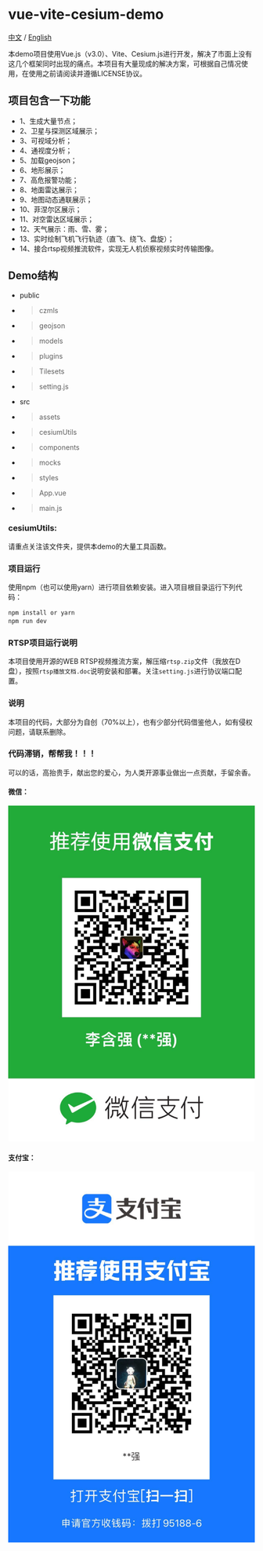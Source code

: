# vue-vite-cesium-demo
[中文](./README.md) / [English](./README-EN.md)

本demo项目使用Vue.js（v3.0）、Vite、Cesium.js进行开发，解决了市面上没有这几个框架同时出现的痛点。本项目有大量现成的解决方案，可根据自己情况使用，在使用之前请阅读并遵循LICENSE协议。
## 项目包含一下功能
  -  1、生成大量节点；
  -  2、卫星与探测区域展示；
  -  3、可视域分析；
  -  4、通视度分析；
  -  5、加载geojson；
  -  6、地形展示；
  -  7、高危报警功能；
  -  8、地面雷达展示；
  -  9、地图动态通联展示；
  -  10、菲涅尔区展示；
  -  11、对空雷达区域展示；
  -  12、天气展示：雨、雪、雾；
  -  13、实时绘制飞机飞行轨迹（直飞、绕飞、盘旋）；
  -  14、接合rtsp视频推流软件，实现无人机侦察视频实时传输图像。

## Demo结构
  - public
  - > czmls
  - > geojson
  - > models
  - > plugins
  - > Tilesets
  - > setting.js
  - src
  - > assets
  - > cesiumUtils
  - > components
  - > mocks
  - > styles
  - > App.vue
  - > main.js
### cesiumUtils:
请重点关注该文件夹，提供本demo的大量工具函数。
### 项目运行
使用npm（也可以使用yarn）进行项目依赖安装。进入项目根目录运行下列代码：
```bash
npm install or yarn
npm run dev
```
### RTSP项目运行说明
本项目使用开源的WEB RTSP视频推流方案，解压缩```rtsp.zip```文件（我放在D盘），按照```rtsp播放文档.doc```说明安装和部署。关注```setting.js```进行协议端口配置。
### 说明
本项目的代码，大部分为自创（70%以上），也有少部分代码借鉴他人，如有侵权问题，请联系删除。
### 代码滞销，帮帮我！！！
可以的话，高抬贵手，献出您的爱心，为人类开源事业做出一点贡献，手留余香。
#### 微信：
![微信](./public/wechatpay.jpg)
#### 支付宝：
![支付宝](./public/alipay.jpg)

